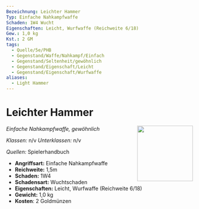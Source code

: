 ```yaml
---
Bezeichnung: Leichter Hammer
Typ: Einfache Nahkampfwaffe
Schaden: 1W4 Wucht
Eigenschaften: Leicht, Wurfwaffe (Reichweite 6/18)
Gew.: 1,0 kg
Kst.: 2 GM
tags:
  - Quelle/5e/PHB
  - Gegenstand/Waffe/Nahkampf/Einfach
  - Gegenstand/Seltenheit/gewöhnlich
  - Gegenstand/Eigenschaft/Leicht
  - Gegenstand/Eigenschaft/Wurfwaffe
aliases:
  - Light Hammer
---
```

# Leichter Hammer
*Einfache Nahkampfwaffe, gewöhnlich*
<img src="Symbolik/Gegenstände.webp" align="right" width="150">

_Klassen:_ n/v 
_Unterklassen:_  n/v

_Quellen:_ Spielerhandbuch

- **Angriffsart:** Einfache Nahkampfwaffe
- **Reichweite:** 1,5m
- **Schaden:** 1W4
- **Schadensart:** Wuchtschaden
- **Eigenschaften:** Leicht, Wurfwaffe (Reichweite 6/18)
- **Gewicht:** 1,0 kg
- **Kosten**: 2 Goldmünzen